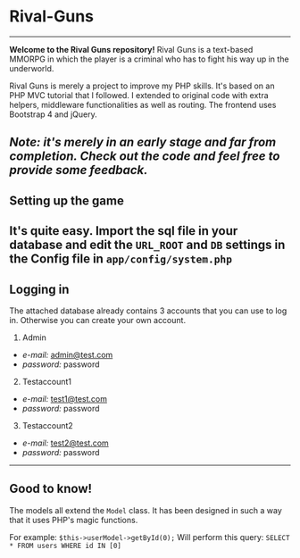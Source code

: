 # Rival-Guns
---

**Welcome to the Rival Guns repository!** 
Rival Guns is a text-based MMORPG in which the player is a criminal who has to fight his way up in the underworld.

Rival Guns is merely a project to improve my PHP skills. It's based on an PHP MVC tutorial that I followed. I extended to original code with extra helpers, middleware functionalities as well as routing.
The frontend uses Bootstrap 4 and jQuery.

_Note: it's merely in an early stage and far from completion. Check out the code and feel free to provide some feedback._
---

## Setting up the game

It's quite easy. Import the sql file in your database and edit the `URL_ROOT` and `DB` settings in the Config file in `app/config/system.php`
---

## Logging in
The attached database already contains 3 accounts that you can use to log in. Otherwise you can create your own account.
1. Admin
  - *e-mail:* admin@test.com
  - *password:* password
2. Testaccount1
  - *e-mail:* test1@test.com
  - *password:* password
3. Testaccount2
  - *e-mail:* test2@test.com
  - *password:* password
---
 
 ## Good to know!
 The models all extend the `Model` class. It has been designed in such a way that it uses PHP's magic functions.
 
 For example:
 `$this->userModel->getById(0);`
 Will perform this query:
 `SELECT * FROM users WHERE id IN [0]`
